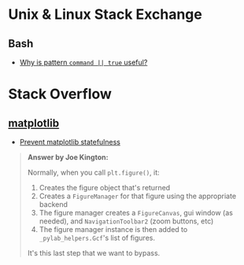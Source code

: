 # Unix & Linux Stack Exchange

## Bash

  - [Why is pattern ``command || true`` useful?](https://unix.stackexchange.com/questions/325705/why-is-pattern-command-true-useful)

# Stack Overflow

## [matplotlib](https://stackoverflow.com/questions/tagged/matplotlib)

  - [Prevent matplotlib statefulness](https://stackoverflow.com/questions/28631741/prevent-matplotlib-statefulness)
  
  > **Answer by Joe Kington:**
  >
  > Normally, when you call `plt.figure()`, it:
  >
  > 1. Creates the figure object that's returned
  > 2. Creates a `FigureManager` for that figure using the appropriate backend
  > 3. The figure manager creates a `FigureCanvas`, gui window (as needed), and `NavigationToolbar2` (zoom buttons, etc)
  > 4. The figure manager instance is then added to `_pylab_helpers.Gcf`'s list of figures.
  >
  > It's this last step that we want to bypass.
